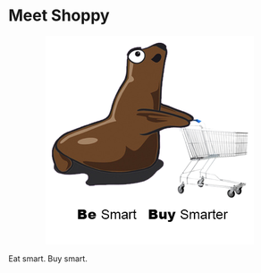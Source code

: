 # Meet **Shoppy**

<p align=center>
    <img src="Logo.png?raw=true" alt="Logo">
</p>


Eat smart. Buy smart.
